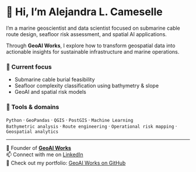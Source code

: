 # 👋 Hi, I’m Alejandra L. Cameselle

I’m a marine geoscientist and data scientist focused on submarine cable route design, seafloor risk assessment, and spatial AI applications.

Through **GeoAI Works**, I explore how to transform geospatial data into actionable insights for sustainable infrastructure and marine operations.

### 🔬 Current focus
- Submarine cable burial feasibility
- Seafloor complexity classification using bathymetry & slope
- GeoAI and spatial risk models

### 🧰 Tools & domains
`Python` · `GeoPandas` · `QGIS` · `PostGIS` · `Machine Learning`  
`Bathymetric analysis` · `Route engineering` · `Operational risk mapping` · `Geospatial analytics`

---

📍 Founder of **[GeoAI Works](https://www.linkedin.com/company/geoai-works/)**  
📫 Connect with me on [LinkedIn](https://www.linkedin.com/in/alejandralcameselle/)  
📂 Check out my portfolio: [GeoAI Works on GitHub](https://github.com/GeoAI-Works)
